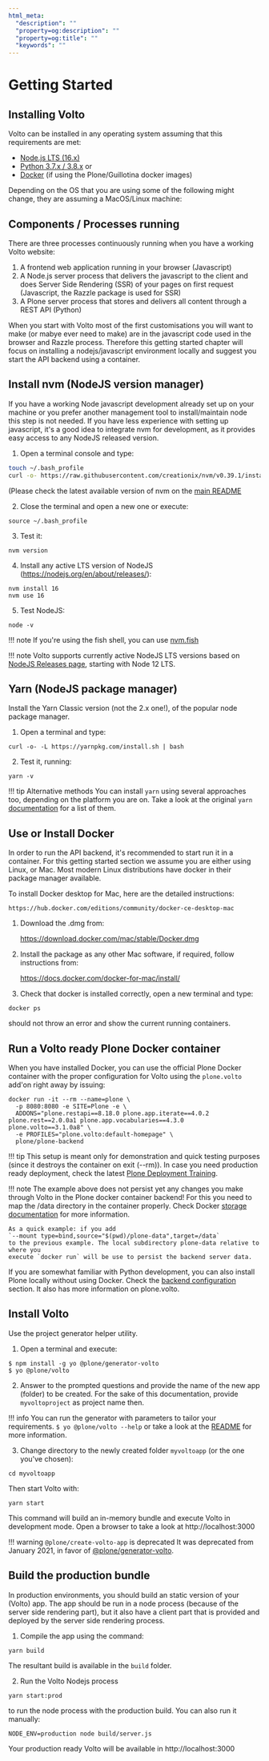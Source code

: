 ```yaml
---
html_meta:
  "description": ""
  "property=og:description": ""
  "property=og:title": ""
  "keywords": ""
---
```


# Getting Started

## Installing Volto

Volto can be installed in any operating system assuming that this requirements
are met:

- [Node.js LTS (16.x)](https://nodejs.org/)
- [Python 3.7.x / 3.8.x](https://python.org/) or
- [Docker](https://www.docker.com/get-started) (if using the Plone/Guillotina
  docker images)

Depending on the OS that you are using some of the following might change, they
are assuming a MacOS/Linux machine:

## Components / Processes running

There are three processes continuously running when you have a working Volto website:

1. A frontend web application running in your browser (Javascript)
2. A Node.js server process that delivers the javascript to the client and does
   Server Side Rendering (SSR) of your pages on first request (Javascript, the
   Razzle package is used for SSR)
3. A Plone server process that stores and delivers all content through a REST API (Python)

When you start with Volto most of the first customisations you will want to make (or mabye
ever need to make) are in the javascript code used in the browser and Razzle process. Therefore
this getting started chapter will focus on installing a nodejs/javascript environment locally
and suggest you start the API backend using a container. 


## Install nvm (NodeJS version manager)

If you have a working Node javascript development already set up on your machine or you prefer
another management tool to install/maintain node this step is not needed. If you have less 
experience with setting up javascript, it's a good idea to integrate nvm for development, as
it provides easy access to any NodeJS released version. 

1. Open a terminal console and type:
```bash
touch ~/.bash_profile
curl -o- https://raw.githubusercontent.com/creationix/nvm/v0.39.1/install.sh | bash
```

(Please check the latest available version of nvm on the [main README](https://github.com/nvm-sh/nvm)

2. Close the terminal and open a new one or execute:
```
source ~/.bash_profile
```

3. Test it:
```
nvm version
```

4. Install any active LTS version of NodeJS (https://nodejs.org/en/about/releases/):
```
nvm install 16
nvm use 16
```

5. Test NodeJS:
```
node -v
```

!!! note
    If you're using the fish shell, you can use [nvm.fish](https://github.com/jorgebucaran/nvm.fish)

!!! note
    Volto supports currently active NodeJS LTS versions based on [NodeJS
    Releases page](https://nodejs.org/en/about/releases/), starting with Node 12 LTS. 
## Yarn (NodeJS package manager)

Install the Yarn Classic version (not the 2.x one!), of the popular node package manager.

1. Open a terminal and type:
```
curl -o- -L https://yarnpkg.com/install.sh | bash
```

2. Test it, running:
```
yarn -v
```

!!! tip Alternative methods
    You can install `yarn` using several approaches too, depending on the
    platform you are on. Take a look at the original `yarn`
    [documentation](https://classic.yarnpkg.com/lang/en/) for a list of them.

## Use or Install Docker

In order to run the API backend, it's recommended to start run it in a container.
For this getting started section we assume you are either using Linux, or Mac. Most
modern Linux distributions have docker in their package manager available.

To install Docker desktop for Mac, here are the detailed instructions:

    https://hub.docker.com/editions/community/docker-ce-desktop-mac

1. Download the .dmg from:

    https://download.docker.com/mac/stable/Docker.dmg

2. Install the package as any other Mac software, if required, follow
   instructions from:

    https://docs.docker.com/docker-for-mac/install/

3. Check that docker is installed correctly, open a new terminal and type:

```shell
docker ps
```

should not throw an error and show the current running containers.

## Run a Volto ready Plone Docker container

When you have installed Docker, you can use the official Plone Docker container with the proper configuration for Volto using the `plone.volto` add'on right away by issuing:


```shell
docker run -it --rm --name=plone \
  -p 8080:8080 -e SITE=Plone -e \
  ADDONS="plone.restapi==8.18.0 plone.app.iterate==4.0.2 plone.rest==2.0.0a1 plone.app.vocabularies==4.3.0 plone.volto==3.1.0a8" \
  -e PROFILES="plone.volto:default-homepage" \
  plone/plone-backend
```

!!! tip
    This setup is meant only for demonstration and quick testing purposes (since it destroys the container on exit (--rm)). In case you need production ready deployment, check the latest [Plone Deployment Training](https://training.plone.org/5/plone-deployment/index.html).

!!! note
    The example above does not persist yet any changes you make through Volto in
    the Plone docker container backend! For this you need to map the /data directory
    in the container properly. Check Docker
    [storage documentation](https://docs.docker.com/storage/) for more information.

    As a quick example: if you add
    `--mount type=bind,source="$(pwd)/plone-data",target=/data`
    to the previous example. The local subdirectory plone-data relative to where you
    execute `docker run` will be use to persist the backend server data.

If you are somewhat familiar with Python development, you can also install Plone locally
without using Docker. Check the [backend configuration](../configuration/backend.md) section.
It also has more information on plone.volto.


## Install Volto

Use the project generator helper utility.

1. Open a terminal and execute:
```console
$ npm install -g yo @plone/generator-volto
$ yo @plone/volto
```

2. Answer to the prompted questions and provide the name of the new app (folder) to be created. For the sake of this documentation, provide `myvoltoproject` as project name then.

!!! info
    You can run the generator with parameters to tailor your requirements.
    ```
    $ yo @plone/volto --help
    ```
    or take a look at the [README](https://github.com/plone/volto/blob/master/packages/generator-volto/README.md) for more information.

3. Change directory to the newly created folder `myvoltoapp` (or the one you've chosen):
```
cd myvoltoapp
```

Then start Volto with:

```
yarn start
```

This command will build an in-memory bundle and execute Volto in development mode. Open a browser to
take a look at http://localhost:3000

!!! warning `@plone/create-volto-app` is deprecated
    It was deprecated from January 2021, in favor of [@plone/generator-volto](https://github.com/plone/generator-volto.git).

## Build the production bundle

In production environments, you should build an static version of your (Volto) app. The
app should be run in a node process (because of the server side rendering
part), but it also have a client part that is provided and deployed by the server
side rendering process.

1. Compile the app using the command:
```
yarn build
```
The resultant build is available in the `build` folder.

2. Run the Volto Nodejs process
```
yarn start:prod
```

to run the node process with the production build. You can also run it
manually:
```
NODE_ENV=production node build/server.js
```
Your production ready Volto will be available in http://localhost:3000
